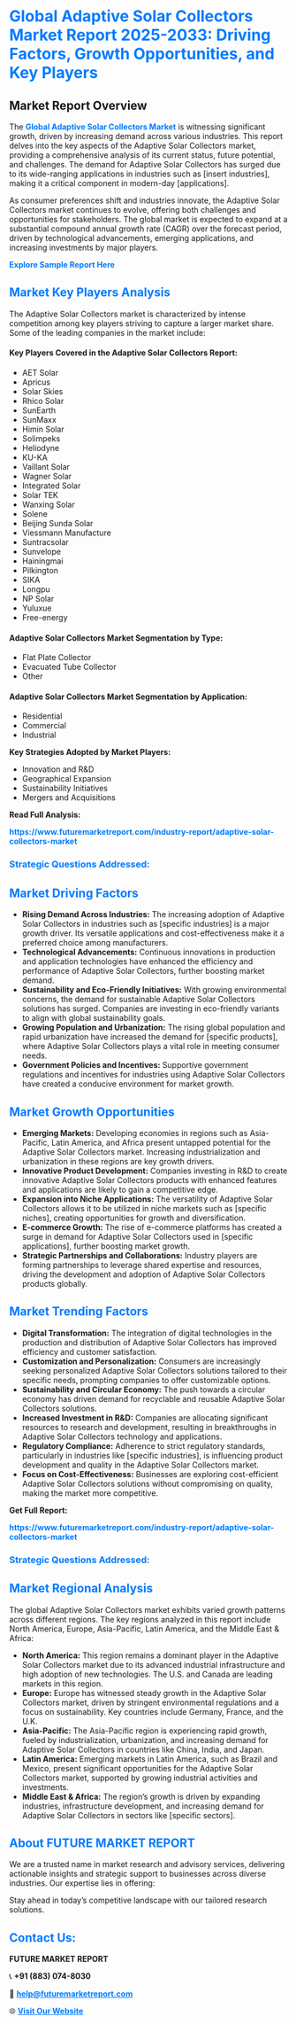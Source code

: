 <h1 style="color: #007BFF;">Global Adaptive Solar Collectors Market Report 2025-2033: Driving Factors, Growth Opportunities, and Key Players</h1>

<section id="overview">
<h2>Market Report Overview</h2>
<p>The <a href="https://www.futuremarketreport.com/industry-report/adaptive-solar-collectors-market" style="color: #007BFF; text-decoration: none;"><strong>Global Adaptive Solar Collectors Market</strong></a> is witnessing significant growth, driven by increasing demand across various industries. This report delves into the key aspects of the Adaptive Solar Collectors market, providing a comprehensive analysis of its current status, future potential, and challenges. The demand for Adaptive Solar Collectors has surged due to its wide-ranging applications in industries such as [insert industries], making it a critical component in modern-day [applications].</p>
<p>As consumer preferences shift and industries innovate, the Adaptive Solar Collectors market continues to evolve, offering both challenges and opportunities for stakeholders. The global market is expected to expand at a substantial compound annual growth rate (CAGR) over the forecast period, driven by technological advancements, emerging applications, and increasing investments by major players.</p>
</section>

<section id="overview">
<p><a href="https://www.futuremarketreport.com/request-sample/reportId=90910" style="color: #007BFF; text-decoration: none;"><strong>Explore Sample Report Here</strong></a></p>
</section>

<section id="key-players">
<h2 style="color: #007BFF;">Market Key Players Analysis</h2>
<p>The Adaptive Solar Collectors market is characterized by intense competition among key players striving to capture a larger market share. Some of the leading companies in the market include:</p>
<h4>Key Players Covered in the Adaptive Solar Collectors Report:</h4>
<ul><li>AET Solar</li><li>Apricus</li><li>Solar Skies</li><li>Rhico Solar</li><li>SunEarth</li><li>SunMaxx</li><li>Himin Solar</li><li>Solimpeks</li><li>Heliodyne</li><li>KU-KA</li><li>Vaillant Solar</li><li>Wagner Solar</li><li>Integrated Solar</li><li>Solar TEK</li><li>Wanxing Solar</li><li>Solene</li><li>Beijing Sunda Solar</li><li>Viessmann Manufacture</li><li>Suntracsolar</li><li>Sunvelope</li><li>Hainingmai</li><li>Pilkington</li><li>SIKA</li><li>Longpu</li><li>NP Solar</li><li>Yuluxue</li><li>Free-energy</li></ul>
<h4>Adaptive Solar Collectors Market Segmentation by Type:</h4>
<ul><li>Flat Plate Collector</li><li>Evacuated Tube Collector</li><li>Other</li></ul>

<h4>Adaptive Solar Collectors Market Segmentation by Application:</h4>
<ul><li>Residential</li><li>Commercial</li><li>Industrial</li></ul>
<p><strong>Key Strategies Adopted by Market Players:</strong></p>
<ul>
<li>Innovation and R&D</li>
<li>Geographical Expansion</li>
<li>Sustainability Initiatives</li>
<li>Mergers and Acquisitions</li>
</ul>
</section>

<section>
<p><strong>Read Full Analysis: </strong></p><a href="https://www.futuremarketreport.com/industry-report/adaptive-solar-collectors-market" style="color: #007BFF; text-decoration: none;"><strong>https://www.futuremarketreport.com/industry-report/adaptive-solar-collectors-market</strong></a>
<h3 style="color: #007BFF;">Strategic Questions Addressed:</h3>
</section>

<section id="driving-factors">
<h2 style="color: #007BFF;">Market Driving Factors</h2>
<ul>
<li><strong>Rising Demand Across Industries:</strong> The increasing adoption of Adaptive Solar Collectors in industries such as [specific industries] is a major growth driver. Its versatile applications and cost-effectiveness make it a preferred choice among manufacturers.</li>
<li><strong>Technological Advancements:</strong> Continuous innovations in production and application technologies have enhanced the efficiency and performance of Adaptive Solar Collectors, further boosting market demand.</li>
<li><strong>Sustainability and Eco-Friendly Initiatives:</strong> With growing environmental concerns, the demand for sustainable Adaptive Solar Collectors solutions has surged. Companies are investing in eco-friendly variants to align with global sustainability goals.</li>
<li><strong>Growing Population and Urbanization:</strong> The rising global population and rapid urbanization have increased the demand for [specific products], where Adaptive Solar Collectors plays a vital role in meeting consumer needs.</li>
<li><strong>Government Policies and Incentives:</strong> Supportive government regulations and incentives for industries using Adaptive Solar Collectors have created a conducive environment for market growth.</li>
</ul>
</section>

<section id="growth-opportunities">
<h2 style="color: #007BFF;">Market Growth Opportunities</h2>
<ul>
<li><strong>Emerging Markets:</strong> Developing economies in regions such as Asia-Pacific, Latin America, and Africa present untapped potential for the Adaptive Solar Collectors market. Increasing industrialization and urbanization in these regions are key growth drivers.</li>
<li><strong>Innovative Product Development:</strong> Companies investing in R&D to create innovative Adaptive Solar Collectors products with enhanced features and applications are likely to gain a competitive edge.</li>
<li><strong>Expansion into Niche Applications:</strong> The versatility of Adaptive Solar Collectors allows it to be utilized in niche markets such as [specific niches], creating opportunities for growth and diversification.</li>
<li><strong>E-commerce Growth:</strong> The rise of e-commerce platforms has created a surge in demand for Adaptive Solar Collectors used in [specific applications], further boosting market growth.</li>
<li><strong>Strategic Partnerships and Collaborations:</strong> Industry players are forming partnerships to leverage shared expertise and resources, driving the development and adoption of Adaptive Solar Collectors products globally.</li>
</ul>
</section>

<section id="trending-factors">
<h2 style="color: #007BFF;">Market Trending Factors</h2>
<ul>
<li><strong>Digital Transformation:</strong> The integration of digital technologies in the production and distribution of Adaptive Solar Collectors has improved efficiency and customer satisfaction.</li>
<li><strong>Customization and Personalization:</strong> Consumers are increasingly seeking personalized Adaptive Solar Collectors solutions tailored to their specific needs, prompting companies to offer customizable options.</li>
<li><strong>Sustainability and Circular Economy:</strong> The push towards a circular economy has driven demand for recyclable and reusable Adaptive Solar Collectors solutions.</li>
<li><strong>Increased Investment in R&D:</strong> Companies are allocating significant resources to research and development, resulting in breakthroughs in Adaptive Solar Collectors technology and applications.</li>
<li><strong>Regulatory Compliance:</strong> Adherence to strict regulatory standards, particularly in industries like [specific industries], is influencing product development and quality in the Adaptive Solar Collectors market.</li>
<li><strong>Focus on Cost-Effectiveness:</strong> Businesses are exploring cost-efficient Adaptive Solar Collectors solutions without compromising on quality, making the market more competitive.</li>
</ul>
</section>

<section>
<p><strong>Get Full Report: </strong></p><a href="https://www.futuremarketreport.com/industry-report/adaptive-solar-collectors-market" style="color: #007BFF; text-decoration: none;"><strong>https://www.futuremarketreport.com/industry-report/adaptive-solar-collectors-market</strong></a>
<h3 style="color: #007BFF;">Strategic Questions Addressed:</h3>
</section>


<section id="regional-analysis">
<h2 style="color: #007BFF;">Market Regional Analysis</h2>
<p>The global Adaptive Solar Collectors market exhibits varied growth patterns across different regions. The key regions analyzed in this report include North America, Europe, Asia-Pacific, Latin America, and the Middle East & Africa:</p>
<ul>
<li><strong>North America:</strong> This region remains a dominant player in the Adaptive Solar Collectors market due to its advanced industrial infrastructure and high adoption of new technologies. The U.S. and Canada are leading markets in this region.</li>
<li><strong>Europe:</strong> Europe has witnessed steady growth in the Adaptive Solar Collectors market, driven by stringent environmental regulations and a focus on sustainability. Key countries include Germany, France, and the U.K.</li>
<li><strong>Asia-Pacific:</strong> The Asia-Pacific region is experiencing rapid growth, fueled by industrialization, urbanization, and increasing demand for Adaptive Solar Collectors in countries like China, India, and Japan.</li>
<li><strong>Latin America:</strong> Emerging markets in Latin America, such as Brazil and Mexico, present significant opportunities for the Adaptive Solar Collectors market, supported by growing industrial activities and investments.</li>
<li><strong>Middle East & Africa:</strong> The region’s growth is driven by expanding industries, infrastructure development, and increasing demand for Adaptive Solar Collectors in sectors like [specific sectors].</li>
</ul>
</section>

<footer>
<h2 style="color: #007BFF;">About FUTURE MARKET REPORT</h2>
<p>We are a trusted name in market research and advisory services, delivering actionable insights and strategic support to businesses across diverse industries. Our expertise lies in offering:</p>

<p>Stay ahead in today’s competitive landscape with our tailored research solutions.</p>

<h2 style="color: #007BFF;">Contact Us:</h2>
<p><strong>FUTURE MARKET REPORT</strong></p>
<p>📞 <strong>+91 (883) 074-8030</strong></p>
<p>📧 <strong><a href="mailto:help@futuremarketreport.com" style="color: #007BFF;">help@futuremarketreport.com</a></strong></p>
<p>🌐 <strong><a href="https://www.futuremarketreport.com/" style="color: #007BFF;">Visit Our Website</a></strong></p>
</footer>